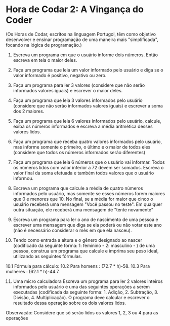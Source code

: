 # Hora de Codar 2: A Vingança do Coder

(Os Horas de Codar, escritos na linguagem Portugol, têm como objetivo desenvolver e ensinar programação de uma maneira mais "simplificada", focando na lógica de programação.)

1. Escreva um programa em que o usuário informe dois números. Então escreva em tela o maior deles.
 
2. Faça um programa que leia um valor informado pelo usuário e diga se o valor informado é positivo, negativo ou zero.
 
3. Faça um programa para ler 3 valores (considere que não serão informados valores iguais) e escrever o maior deles.
 
4. Faça um programa que leia 3 valores informados pelo usuário (considere que não serão informados valores iguais) e escrever a soma dos 2 maiores.
 
5.  Faça um programa que leia 6 valores informados pelo usuário, calcule, exiba os números informados e escreva a média aritmética desses valores lidos.
  
6. Faça um programa que receba quatro valores informados pelo usuário, mas informe somente o primeiro, o último e o maior de todos eles (considere que todos os números informados serão diferentes)
 
7. Faça um programa que leia 6 números que o usuário vai informar. Todos os números lidos com valor inferior a 72 devem ser somados. Escreva o valor final da soma efetuada e também todos valores que o usuário informou.
 
8. Escreva um programa que calcule a média de quatro números informados pelo usuário, mas somente se esses números forem maiores que 0 e menores que 10. No final, se a média for maior que cinco o usuário receberá uma mensagem "Você passou no teste". Em qualquer outra situação, ele receberá uma mensagem de "tente novamente"
 
9. Escreva um programa para ler o ano de nascimento de uma pessoa e escrever uma mensagem que diga se ela poderá ou não votar este ano (não é necessário considerar o mês em que ela nasceu).
 
10. Tendo como entrada a altura e o gênero designado ao nascer (codificado da seguinte forma: 1: feminino - 2: masculino - ) de uma pessoa, construa um programa que calcule e imprima seu peso ideal, utilizando as seguintes fórmulas.
 
  10.1 Fórmula para cálculo:
  10.2 Para homens : (72.7 * h)-58.
  10.3 Para mulheres : (62.1 * h)-44.7.   

11. Uma micro calculadora
Escreva um programa para ler 2 valores inteiros informados pelo usuário e uma das seguintes operações a serem executadas (codificada da seguinte forma: 1. Adição, 2. Subtração, 3. Divisão, 4. Multiplicação).
O programa deve calcular e escrever o resultado dessa operação sobre os dois valores lidos. 

Observação: Considere que só serão lidos os valores 1, 2, 3 ou 4 para as operações

